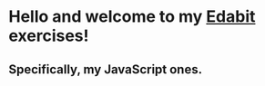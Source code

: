 # Hello and welcome to my [Edabit](https://edabit.com) exercises!
## Specifically, my JavaScript ones.
